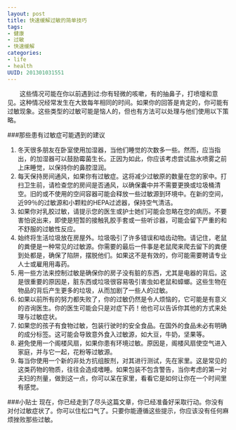 ```yaml
--- 
layout: post
title: 快速缓解过敏的简单技巧
tags: 
- 健康
- 过敏
- 快速缓解
categories:
- life
- health
UUID: 201301031551
---
```


 　　这些情况可能在你以前遇到过:你有轻微的咳嗽，有的抽鼻子，打喷嚏和意见。这种情况经常发生在大致每年相同的时间。如果你的回答是肯定的，你可能有过敏现象。这些类型的过敏可能是恼人的，但也有方法可以处理与他们使用以下策略。

###那些患有过敏症可能遇到的建议
<ol>
<li>
冬天很多朋友在卧室使用加湿器，当他们睡觉的次数多一些。然而，应当指出，的加湿器可以鼓励霉菌生长。正因为如此，你应该考虑尝试盐水喷雾之前上床睡觉，以保持你的鼻腔湿润。
</li>
<li>
每天保持房间通风，如果你有过敏症。这将减少过敏原的数量在您的家中。打扫卫生前，请检查您的房间是否通风，以确保囊中并不需要更换或垃圾桶清空。旧的或不使用的空间容器可能会释放一些过敏源到环境中。在新的空间，近99％的过敏源和小颗粒的HEPA过滤器，保持空气清洁。
</li>
<li>
如果你对乳胶过敏，请提示您的医生或护士她们可能会忽略在您的病历。不要害怕说出来，即使是短暂的接触乳胶手套或一些听诊器，可能会留下严重的和不舒服的过敏性反应。
</li>
<li>
始终将生活垃圾放在房屋外。垃圾吸引了许多错误和啮齿动物。请记住，老鼠的粪便是一种常见的过敏源。你需要的最后一件事是老鼠爬来爬去留下的粪便到处都是，确保了陷阱，摆脱他们。如果这不是有效的，你可能需要聘请专业人士或雇用用毒药。
</li>
<li>
用一些方法来控制过敏是确保你的房子没有脏的东西，尤其是电器的背后。这是很重要的原因是，脏东西或垃圾很容易吸引害虫如老鼠和蟑螂。这些生物在物品的背后产生更多的垃圾，从而加剧了一些人的过敏。
</li>
<li>
如果以前所有的努力都失败了，你的过敏仍然是令人烦恼的，它可能是有意义的咨询医生。你的医生可能会只是对症下药！他也可以告诉你其他的方式来处理与过敏症状。
</li>
<li>
如果您的孩子有食物过敏，包装行驶时的安全食品。在国外的食品未必有明确的成分标签。这可能会导致意外食入过敏源，如大豆，牛奶，坚果等。
</li>
<li>
避免使用一个阁楼风扇，如果你患有环境过敏。原因是，阁楼风扇使空气进入家庭，并与它一起，花粉等过敏源。
</li>
<li>
每当你使用一个新的非处方抗组胺剂，对其进行测试，先在家里。这是常见的这类药物的物质，往往会造成嗜睡。如果包装不包含警告，当你考虑的第一对夫妇的剂量，做到这一点，你可以呆在家里，看看它是如何让你在一个时间里有感觉。
</li>
</ol>

###小贴士
现在，你已经走到了尽头这篇文章，你已经准备好采取行动。你没有对付过敏症状了。你可以住松口气了。只要你能遵循这些提示，你应该没有任何麻烦挫败那些过敏。
